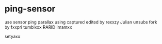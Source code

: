 # ping-sensor
use sensor ping parallax using captured
edited by rexxzy
Julian
unsubs
fork by fxxpri
tumblxxx
RARID
imamxx


setyaxx
